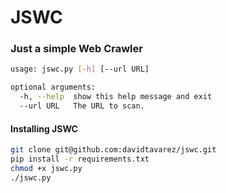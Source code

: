 # JSWC
### Just a simple Web Crawler
```bash
usage: jswc.py [-h] [--url URL]

optional arguments:
  -h, --help  show this help message and exit
  --url URL   The URL to scan.
```
#### Installing JSWC
```bash
git clone git@github.com:davidtavarez/jswc.git
pip install -r requirements.txt
chmod +x jswc.py
./jswc.py
```
